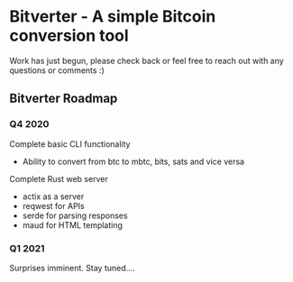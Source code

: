 # Bitverter - A simple Bitcoin conversion tool

Work has just begun, please check back or feel free to reach out with any questions or comments :)

## Bitverter Roadmap

### Q4 2020

Complete basic CLI functionality

- Ability to convert from btc to mbtc, bits, sats and vice versa

Complete Rust web server

- actix as a server
- reqwest for APIs
- serde for parsing responses
- maud for HTML templating

### Q1 2021

Surprises imminent. Stay tuned....
